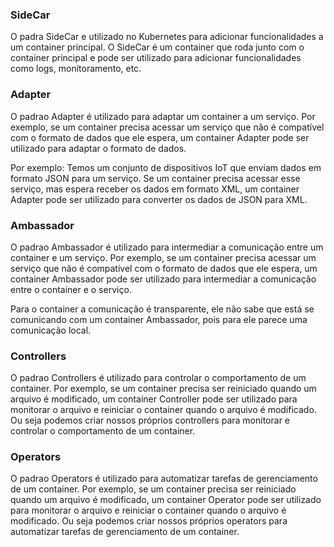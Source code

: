 ### SideCar

O padra SideCar e utilizado no Kubernetes para adicionar funcionalidades a um container principal. O SideCar é um container que roda junto com o container principal e pode ser utilizado para adicionar funcionalidades como logs, monitoramento, etc.

### Adapter

O padrao Adapter é utilizado para adaptar um container a um serviço. Por exemplo, se um container precisa acessar um serviço que não é compatível com o formato de dados que ele espera, um container Adapter pode ser utilizado para adaptar o formato de dados.

Por exemplo: Temos um conjunto de dispositivos IoT que enviam dados em formato JSON para um serviço. Se um container precisa acessar esse serviço, mas espera receber os dados em formato XML, um container Adapter pode ser utilizado para converter os dados de JSON para XML.

### Ambassador

O padrao Ambassador é utilizado para intermediar a comunicação entre um container e um serviço. Por exemplo, se um container precisa acessar um serviço que não é compatível com o formato de dados que ele espera, um container Ambassador pode ser utilizado para intermediar a comunicação entre o container e o serviço.

Para o container a comunicação é transparente, ele não sabe que está se comunicando com um container Ambassador, pois para ele parece uma comunicação local.

### Controllers

O padrao Controllers é utilizado para controlar o comportamento de um container. Por exemplo, se um container precisa ser reiniciado quando um arquivo é modificado, um container Controller pode ser utilizado para monitorar o arquivo e reiniciar o container quando o arquivo é modificado. Ou seja podemos criar nossos próprios controllers para monitorar e controlar o comportamento de um container.

### Operators

O padrao Operators é utilizado para automatizar tarefas de gerenciamento de um container. Por exemplo, se um container precisa ser reiniciado quando um arquivo é modificado, um container Operator pode ser utilizado para monitorar o arquivo e reiniciar o container quando o arquivo é modificado. Ou seja podemos criar nossos próprios operators para automatizar tarefas de gerenciamento de um container.